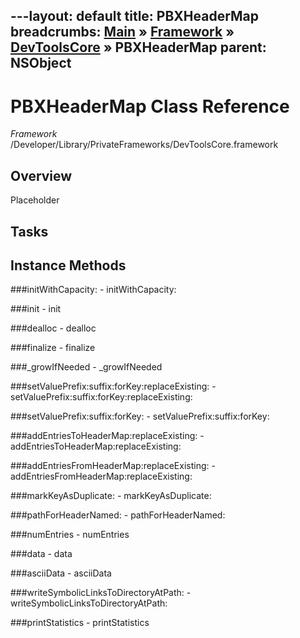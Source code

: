---layout: default
title: PBXHeaderMap
breadcrumbs: <a href="/index.html">Main</a> &raquo; <a href="/Frameworks.html">Framework</a> &raquo; <a href="/Frameworks/DevToolsCore.html">DevToolsCore</a> &raquo; PBXHeaderMap
parent: NSObject 
---
# PBXHeaderMap Class Reference

*Framework* /Developer/Library/PrivateFrameworks/DevToolsCore.framework

## Overview

Placeholder

## Tasks

## Instance Methods

<a name="-initWithCapacity:"></a>
###initWithCapacity:
    - initWithCapacity:

<a name="-init"></a>
###init
    - init

<a name="-dealloc"></a>
###dealloc
    - dealloc

<a name="-finalize"></a>
###finalize
    - finalize

<a name="-_growIfNeeded"></a>
###_growIfNeeded
    - _growIfNeeded

<a name="-setValuePrefix:suffix:forKey:replaceExisting:"></a>
###setValuePrefix:suffix:forKey:replaceExisting:
    - setValuePrefix:suffix:forKey:replaceExisting:

<a name="-setValuePrefix:suffix:forKey:"></a>
###setValuePrefix:suffix:forKey:
    - setValuePrefix:suffix:forKey:

<a name="-addEntriesToHeaderMap:replaceExisting:"></a>
###addEntriesToHeaderMap:replaceExisting:
    - addEntriesToHeaderMap:replaceExisting:

<a name="-addEntriesFromHeaderMap:replaceExisting:"></a>
###addEntriesFromHeaderMap:replaceExisting:
    - addEntriesFromHeaderMap:replaceExisting:

<a name="-markKeyAsDuplicate:"></a>
###markKeyAsDuplicate:
    - markKeyAsDuplicate:

<a name="-pathForHeaderNamed:"></a>
###pathForHeaderNamed:
    - pathForHeaderNamed:

<a name="-numEntries"></a>
###numEntries
    - numEntries

<a name="-data"></a>
###data
    - data

<a name="-asciiData"></a>
###asciiData
    - asciiData

<a name="-writeSymbolicLinksToDirectoryAtPath:"></a>
###writeSymbolicLinksToDirectoryAtPath:
    - writeSymbolicLinksToDirectoryAtPath:

<a name="-printStatistics"></a>
###printStatistics
    - printStatistics

